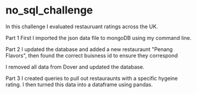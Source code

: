 # no_sql_challenge
In this challenge I evaluated restauruant ratings across the UK.

Part 1
 First I imported the json data file to mongoDB using my command line.

Part 2
  I updated the database and added a new restauraunt "Penang Flavors", then found the correct buisness id to ensure they correspond

  I removed all data from Dover and updated the database.

Part 3
I created queries to pull out restauraunts with a specific hygeine rating. I then turned this data into a dataframe using pandas.
